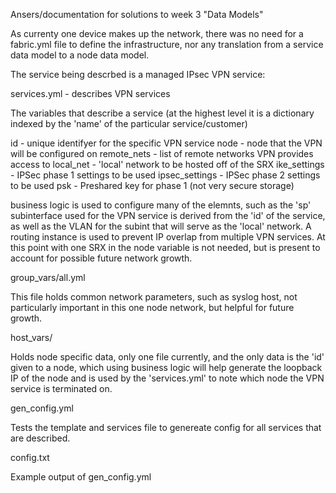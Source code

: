 Ansers/documentation for solutions to week 3 "Data Models"

As currenty one device makes up the network, there was no need
for a fabric.yml file to define the infrastructure, nor any 
translation from a service data model to a node data model.

The service being descrbed is a managed IPsec VPN service:

services.yml - describes VPN services

The variables that describe a service (at the highest level it is a
dictionary indexed by the 'name' of the particular service/customer)

id - unique identifyer for the specific VPN service
node - node that the VPN will be configured on
remote_nets - list of remote networks VPN provides access to
local_net - 'local' network to be hosted off of the SRX
ike_settings - IPSec phase 1 settings to be used
ipsec_settings - IPSec phase 2 settings to be used
psk - Preshared key for phase 1 (not very secure storage)

business logic is used to configure many of the elemnts, such as
the 'sp' subinterface used for the VPN service is derived from the 'id'
of the service, as well as the VLAN for the subint that will serve as
the 'local' network.  A routing instance is used to prevent IP overlap
from multiple VPN services.
At this point with one SRX in the node variable is not needed,
but is present to account for possible future network growth.

group_vars/all.yml

This file holds common network parameters, such as syslog host,
not particularly important in this one node network, but helpful
for future growth.  

host_vars/

Holds node specific data, only one file currently, and the only data is
the 'id' given to a node, which using business logic will help generate
the loopback IP of the node and is used by the 'services.yml' to
note which node the VPN service is terminated on.

gen_config.yml

Tests the template and services file to genereate config for all
services that are described.

config.txt

Example output of gen_config.yml
